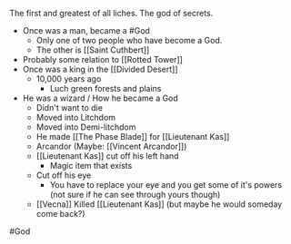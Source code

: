 The first and greatest of all liches. The god of secrets.

- Once was a man, became a #God
  - Only one of two people who have become a God.
  - The other is [[Saint Cuthbert]]
- Probably some relation to [[Rotted Tower]]
- Once was a king in the [[Divided Desert]]
  - 10,000 years ago
    - Luch green forests and plains
- He was a wizard / How he became a God
  - Didn't want to die
  - Moved into Litchdom
  - Moved into Demi-litchdom
  - He made [[The Phase Blade]] for [[Lieutenant Kas]]
  - Arcandor (Maybe: [[Vincent Arcandor]])
  - [[Lieutenant Kas]] cut off his left hand
    - Magic item that exists
  - Cut off his eye
    - You have to replace your eye and you get some of it's powers (not sure if he can see through yours though)
  - [[Vecna]] Killed [[Lieutenant Kas]] (but maybe he would someday come back?)

#God
